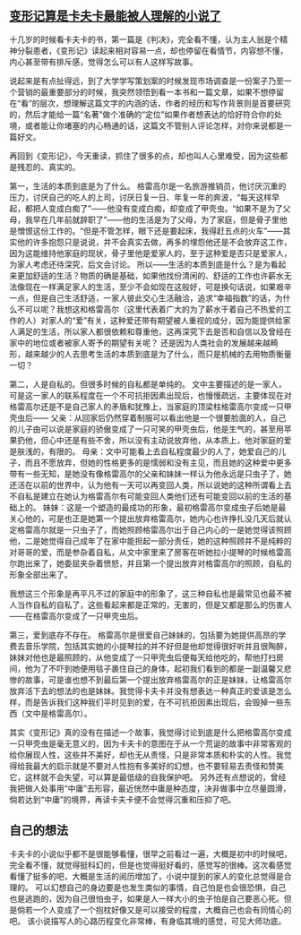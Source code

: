 ## [变形记算是卡夫卡最能被人理解的小说了](https://book.douban.com/review/5668696/)
十几岁的时候看卡夫卡的书，第一篇是《判决》，完全看不懂，认为主人翁是个精神分裂患者，《变形记》读起来相对容易一点，却也停留在看情节，内容想不懂，内心甚至带有排斥感，觉得怎么可以有人这样写故事。

说起来是有点扯得远，到了大学学写策划案的时候发现市场调查是一份案子乃至一个营销的最重要部分的时候，我突然领悟到看一本书和一篇文章，如果不想停留在“看”的层次，想理解这篇文字的内涵的话，作者的经历和写作背景则是首要研究的，然后才能给一篇“名著”做个准确的“定位”如果作者想表达的恰好符合你的处境，或者能让你堵塞的内心畅通的话，这篇文不管别人评论怎样，对你来说都是一篇好文。

再回到《变形记》，今天重读，抓住了很多的点，却也叫人心里难受，因为这些都是残忍的、真实的。

第一，生活的本质到底是为了什么。
格雷高尔是一名旅游推销员，他讨厌沉重的压力，讨厌自己的吃人的上司，讨厌日复一日、年复一年的奔波，“每天这样早起，都把人变成白痴了”——他没有变成白痴，却变成了甲壳虫。“如果不是为了父母，我早在几年前就辞职了”——他的生活是为了父母，为了家庭，但是骨子里他是憎恨这份工作的。“但是不管怎样，眼下还是要起床，我得赶五点的火车”——其实他的许多抱怨只是说说，并不会真实去做，再多的埋怨他还是不会放弃这工作，因为这能维持他家庭的现状，骨子里他是爱家人的，至于这种爱是否只是爱家人，为家人考虑还待深究，后文会讨论。
所以——生活的本质到底是什么？是为看起来更加舒适的生活？物质的确是基础，如果他找份清闲的、舒适的工作也许薪水无法像现在一样满足家人的生活，至少不会如现在这般好，可是换句话说，如果艰辛一点，但是自己生活舒适，一家人彼此交心生活融洽，追求“幸福指数”的话，为什么不可以呢？我想这和格雷高尔（这里代表着广大的为了薪水干着自己不热爱的工作的人）对家人的“爱”有关，这种爱还带有期望被人重视的成分，因为能提供给家人满足的生活，所以家人都很依赖和尊重他，这再深究下去是否和自信以及曾经在家中的地位或者被家人寄予的期望有关呢？
还是因为人类社会的发展越来越畸形，越来越少的人去思考生活的本质到底是为了什么，而只是机械的去用物质衡量一切？

第二，人是自私的。但很多时候的自私都是单纯的。
文中主要描述的是一家人，可是这一家人的联系程度在一个不可抗拒因素出现后，也慢慢疏远，主要体现在对格雷高尔还是不是自己家人的矛盾和犹豫上，当家庭的顶梁柱格雷高尔变成一只甲壳虫后——
父亲：从回家后仍然穿着制服可以看出他是一个很要脸面的人，自己的儿子由可以说是家庭的骄傲变成了一只可笑的甲壳虫后，他是生气的，甚至用苹果扔他，但心中还是有些不舍，所以没有主动说放弃他，从本质上，他对家庭的爱是肤浅的，有限的。
母亲：文中可能看上去自私程度最少的人了，她爱自己的儿子，而且不愿放弃，但她的性格更多的是懦弱和没有主见，而且她的这种爱中更多带有一些无知，是她没有像格雷高尔的父亲和妹妹一样认为他永远是只虫子了，她还活在以前的世界中，认为他有一天可以再变回人类，所以说她的这种所谓看上去不自私是建立在她认为格雷高尔有可能变回人类他们还有可能变回以前的生活的基础上的。
妹妹：这是一个塑造的最成功的形象，最初格雷高尔变成虫子后她是最关心他的，可是也正是她第一个提出放弃格雷高尔，她内心也许挣扎没几天后就认定格雷高尔就是一只虫子了，而她照顾格雷高尔出于自己内心的一是她觉得该照顾他，二是她觉得自己成年了在家中能担起一部分责任，她的这种照顾并不是纯粹的对哥哥的爱，而是参杂着自私，从文中家里来了房客在听她拉小提琴的时候格雷高尔跑出来了，她委屈夹杂着愤怒，并且第一个提出放弃对格雷高尔的照顾，自私的形象全部出来了。

我想这三个形象是再平凡不过的家庭中的形象了，这三种自私也是最常见也最不被人当作自私的自私了，这些看起来都是正常的，无害的，但是又都是那么的伤害人——在格雷高尔变成了一只甲壳虫后。

第三，爱到底存不存在。
格雷高尔是很爱自己妹妹的，包括要为她提供高昂的学费去音乐学院，包括其实她的小提琴拉的并不好但是他却觉得很好听并且很陶醉，妹妹对他也是最照顾的，从他变成了一只甲壳虫后便每天给他吃的，帮他打扫房间，他为了不吓到她便用毯子裹住自己的身体，起初我们看到的都是一副温馨又悲惨的故事，可是谁也想不到最后第一个提出放弃格雷高尔的正是妹妹，让格雷高尔放弃活下去的想法的也是妹妹。我觉得卡夫卡并没有想表达一种真正的爱该是怎么样，而是告诉我们这种我们平时见到的爱，在不可抗拒因素出现后，会毁掉一些东西（文中是格雷高尔）。

其实《变形记》真的没有在描述一个故事，我觉得讨论到底是什么把格雷高尔变成一只甲壳虫是毫无意义的，因为卡夫卡的意图在于从一个荒诞的故事中非常客观的给你展现人性，这些并不美好，却也无从责怪，只是非常本质和朴实的人性。我觉得给我最大的启示就是不要对人性抱有多美好的幻想，也不要轻易去责怪和赞美它，这样就不会失望，可以算是最低级的自我保护吧。
另外还有点想说的，曾经我把做人处事用“中庸”去形容，最近恍然中庸是种态度，决非做事中立尽量圆滑，倘若达到“中庸”的境界，再读卡夫卡便不会觉得沉重和压抑了吧。

## 自己的想法
卡夫卡的小说似乎都不是很能够看懂，很早之前看过一遍，大概是初中的时候吧，完全看不懂，就觉得挺科幻的，但是也觉得挺好看的，感觉写的很棒。这次看感觉看懂了挺多的吧，大概是生活的阅历增加了，小说中提到的家人的变化总觉得是合理的。
可以幻想自己的身边要是也发生类似的事情，自己怕是也会很恐惧，自己也是逃跑的，因为自己很怕虫子，如果是人一样大小的虫子怕是自己要恶心死。但是倘若一个人变成了一个抱枕好像又是可以接受的程度，大概自己也会有同情心的吧。
该小说描写人的心路历程变化非常棒，有身临其境的感觉，可见大师功底。